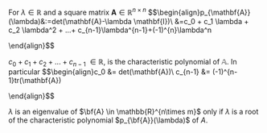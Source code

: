 For $\lambda \in \mathbb{R}$ and a square matrix $\mathbf{A} \in \mathbb{R}^{n\times n}$
$$\begin{align}p_{\mathbf{A}}(\lambda)&:=det(\mathbf{A}-\lambda \mathbf{I})\\
&=c_0 + c_1 \lambda + c_2 \lambda^2 + ...+ c_{n-1}\lambda^{n-1}+(-1)^{n}\lambda^n

\end{align}$$


$c_0 + c_1  + c_2  + ...+ c_{n-1} \ \in \mathbb{R}$, is the characteristic polynomial of $\mathbb{A}$. In particular
$$\begin{align}c_0 &= det(\mathbf{A})\\
c_{n-1} &= (-1)^{n-1}tr(\mathbf{A})

\end{align}$$

$\lambda$ is an eigenvalue of $\bf{A} \in \mathbb{R}^{n\times m}$ only if $\lambda$ is a root of the characteristic polynomial $p_{\bf{A}}(\lambda)$  of $A$.